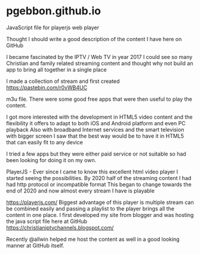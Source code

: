 # pgebbon.github.io
JavaScript file for playerjs web player

Thought I should write a good description of the content I have here on GitHub

I became fascinated by the IPTV / Web TV in year 2017
I could see so many Christian and family related streaming content and thought why not build an app to bring all together in a single place 

I made a collection of stream and first created 
https://pastebin.com/r0vWB4UC

m3u file. There were some good free apps that were then useful to play the content.

I got more interested with the development in HTML5 video content and the flexibility it offers to adapt to both iOS and Android platform and even PC playback 
Also with broadband Internet services and the smart television with bigger screen I saw that the best way would be to have it in HTML5 that can easily fit to any device 

I tried a few apps but they were either paid service or not suitable so had been looking for doing it on my own.

PlayerJS - Ever since I came to know this excellent html video player I started seeing the possibilities. By 2020 half of the streaming content I had had http protocol or incompatible format 
This began to change towards the end of 2020 and now almost every stream I have is playable 

https://playerjs.com/ Biggest advantage of this player is multiple stream can be combined easily and passing a playlist to the player brings all the content in one place. I first developed
my site from blogger and was hosting the java script file here at GitHub 
https://christianiptvchannels.blogspot.com/

Recently @allwin helped me host the content as well in a good looking manner at GitHub itself.
